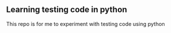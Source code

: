 ## Learning testing code in python

This repo is for me to experiment with testing code using python

